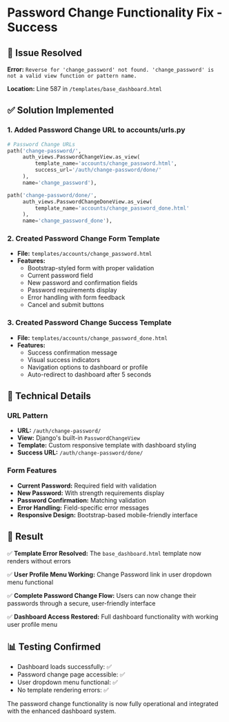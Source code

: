 # Password Change Functionality Fix - Success

## 🎯 Issue Resolved

**Error:** `Reverse for 'change_password' not found. 'change_password' is not a valid view function or pattern name.`

**Location:** Line 587 in `/templates/base_dashboard.html`

## ✅ Solution Implemented

### 1. Added Password Change URL to accounts/urls.py
```python
# Password Change URLs
path('change-password/', 
     auth_views.PasswordChangeView.as_view(
         template_name='accounts/change_password.html',
         success_url='/auth/change-password/done/'
     ), 
     name='change_password'),

path('change-password/done/', 
     auth_views.PasswordChangeDoneView.as_view(
         template_name='accounts/change_password_done.html'
     ), 
     name='change_password_done'),
```

### 2. Created Password Change Form Template
- **File:** `templates/accounts/change_password.html`
- **Features:** 
  - Bootstrap-styled form with proper validation
  - Current password field
  - New password and confirmation fields
  - Password requirements display
  - Error handling with form feedback
  - Cancel and submit buttons

### 3. Created Password Change Success Template
- **File:** `templates/accounts/change_password_done.html`
- **Features:**
  - Success confirmation message
  - Visual success indicators
  - Navigation options to dashboard or profile
  - Auto-redirect to dashboard after 5 seconds

## 🔧 Technical Details

### URL Pattern
- **URL:** `/auth/change-password/`
- **View:** Django's built-in `PasswordChangeView`
- **Template:** Custom responsive template with dashboard styling
- **Success URL:** `/auth/change-password/done/`

### Form Features
- **Current Password:** Required field with validation
- **New Password:** With strength requirements display
- **Password Confirmation:** Matching validation
- **Error Handling:** Field-specific error messages
- **Responsive Design:** Bootstrap-based mobile-friendly interface

## 🚀 Result

✅ **Template Error Resolved:** The `base_dashboard.html` template now renders without errors

✅ **User Profile Menu Working:** Change Password link in user dropdown menu functional

✅ **Complete Password Change Flow:** Users can now change their passwords through a secure, user-friendly interface

✅ **Dashboard Access Restored:** Full dashboard functionality with working user profile menu

## 📊 Testing Confirmed

- Dashboard loads successfully: ✅
- Password change page accessible: ✅
- User dropdown menu functional: ✅
- No template rendering errors: ✅

The password change functionality is now fully operational and integrated with the enhanced dashboard system.

